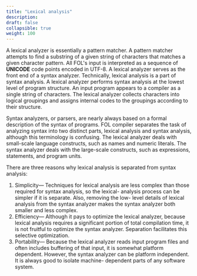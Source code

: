 ```yaml
---
title: "Lexical analysis"
description: 
draft: false
collapsible: true
weight: 100
---
```


A lexical analyzer is essentially a pattern matcher. A pattern matcher attempts to find a substring of a given string of characters that matches a given character pattern. All FOL's input is interpreted as a sequence of **UNICODE** code points encoded in UTF-8. A lexical analyzer serves as the front end of a syntax analyzer. Technically, lexical analysis is a part of syntax analysis. A lexical analyzer performs syntax analysis at the lowest level of program structure. An input program appears to a compiler as a single string of characters. The lexical analyzer collects characters into logical groupings and assigns internal codes to the groupings according to their structure.

Syntax analyzers, or parsers, are nearly always based on a formal description of the syntax of programs. FOL compiler separates the task of analyzing syntax into two distinct parts, lexical analysis and syntax analysis, although this terminology is confusing. The lexical analyzer deals with  small-scale language constructs, such as names and numeric literals. The syntax analyzer deals with the large-scale constructs, such as expressions, statements, and program units. 

There are three reasons why lexical analysis is separated from syntax  analysis:
1.  Simplicity— Techniques for lexical analysis are less complex than those required for syntax analysis, so the  lexical-  analysis process can be simpler if it is separate. Also, removing the  low- level details of lexical analysis from the syntax analyzer makes the syntax analyzer both smaller and less complex.
2.  Efficiency— Although it pays to optimize the lexical analyzer, because lexical analysis requires a significant portion of total compilation time, it is not fruitful to optimize the syntax analyzer. Separation facilitates this selective optimization.
3.  Portability— Because the lexical analyzer reads input program files and often includes buffering of that input, it is somewhat platform dependent. However, the syntax analyzer can be platform independent. It is always good to isolate  machine- dependent parts of any software system.
